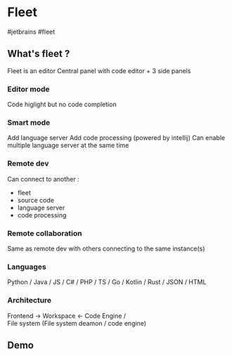 # Fleet
#jetbrains #fleet

## What's fleet ?
Fleet is an editor
Central panel with code editor + 3 side panels

### Editor mode
Code higlight but no code completion

### Smart mode
Add language server
Add code processing (powered by intellij)
Can enable multiple language server at the same time
### Remote dev
Can connect to another :
- fleet
- source code
- language server
- code processing
### Remote collaboration
Same as remote dev with others connecting to the same instance(s)
### Languages
Python / Java / JS / C# / PHP / TS / Go / Kotlin / Rust / JSON / HTML
### Architecture
Frontend -> Workspace <- Code Engine
                /\
File system (File system deamon / code engine)

## Demo
